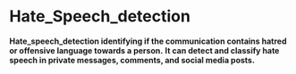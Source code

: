 # Hate_Speech_detection

**Hate_speech_detection identifying if the communication contains hatred or offensive language towards a person.** 
**It can detect and classify hate speech in private messages, comments, and social media posts.**
